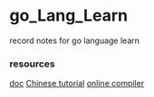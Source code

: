 # go_Lang_Learn
record notes for go language learn


### resources
[doc](https://golang.org/doc/#learning)
[Chinese tutorial](https://www.runoob.com/go/go-arrays.html)
[online compiler](https://www.runoob.com/try/runcode.php?filename=helloworld&type=go)

